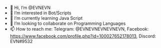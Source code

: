 - 👋 Hi, I’m @EVNEVN
- 👀 I’m interested in Bot/Scripts
- 🌱 I’m currently learning Java Script
- 💞️ I’m looking to collaborate on Programming Languages
- 📫 How to reach me: Telegram: @EVNEVNEVNEVNEVN, Facebook: https://www.facebook.com/profile.php?id=100027652178013, Discord: EVN#9532

<!---
EVNEVN/EVNEVN is a ✨ special ✨ repository because its `README.md` (this file) appears on your GitHub profile.
You can click the Preview link to take a look at your changes.
--->
